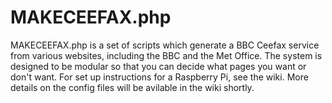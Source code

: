 # MAKECEEFAX.php
MAKECEEFAX.php is a set of scripts which generate a BBC Ceefax service from various websites, including the BBC and the Met Office. The system is designed to be modular so that you can decide what pages you want or don't want. For set up instructions for a Raspberry Pi, see the wiki. More details on the config files will be avilable in the wiki shortly.
